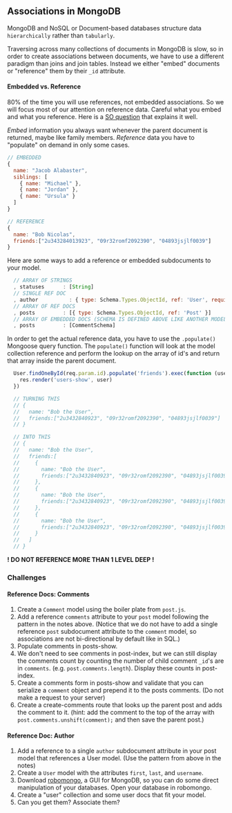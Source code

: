 ## Associations in MongoDB

MongoDB and NoSQL or Document-based databases structure data `hierarchically` rather than `tabularly`.

Traversing across many collections of documents in MongoDB is slow, so in order to create associations between documents, we have to use a different paradigm than joins and join tables. Instead we either "embed" documents or "reference" them by their `_id` attribute.

#### Embedded vs. Reference

80% of the time you will use references, not embedded associations. So we will focus most of our attention on reference data. Careful what you embed and what you reference. Here is a [SO question](http://stackoverflow.com/questions/21302279/embedded-document-vs-reference-in-mongoose-design-model) that explains it well.

*Embed* information you always want whenever the parent document is returned, maybe like family members. *Reference* data you have to "populate" on demand in only some cases.

  ```js
  // EMBEDDED
  {
    name: "Jacob Alabaster",
    siblings: [
      { name: "Michael" },
      { name: "Jordan" },
      { name: "Ursula" }
    ]
  }

  // REFERENCE
  {
    name: "Bob Nicolas",
    friends:["2u343284013923", "09r32romf2092390", "04893jsjlf0039"]
  }
  ```

Here are some ways to add a reference or embedded subdocuments to your model.

```js
  // ARRAY OF STRINGS
  , statuses      : [String]
  // SINGLE REF DOC
  , author          : { type: Schema.Types.ObjectId, ref: 'User', required: true }
  // ARRAY OF REF DOCS
  , posts         : [{ type: Schema.Types.ObjectId, ref: 'Post' }]
  // ARRAY OF EMBEDDED DOCS (SCHEMA IS DEFINED ABOVE LIKE ANOTHER MODEL)
  , posts         : [CommentSchema]

```

In order to get the actual reference data, you have to use the `.populate()` Mongoose query function. The `populate()` function will look at the model collection reference and perform the lookup on the array of id's and return that array inside the parent document.

  ```js
    User.findOneById(req.param.id).populate('friends').exec(function (users, err) {
      res.render('users-show', user)
    })

    // TURNING THIS
    // {
    //   name: "Bob the User",
    //   friends:["2u3432840923", "09r32romf2092390", "04893jsjlf0039"]
    // }

    // INTO THIS
    // {
    //   name: "Bob the User",
    //   friends:[
    //     {
    //       name: "Bob the User",
    //       friends:["2u3432840923", "09r32romf2092390", "04893jsjlf0039"]
    //     },
    //     {
    //       name: "Bob the User",
    //       friends:["2u3432840923", "09r32romf2092390", "04893jsjlf0039"]
    //     },
    //     {
    //       name: "Bob the User",
    //       friends:["2u3432840923", "09r32romf2092390", "04893jsjlf0039"]
    //     }
    //   ]
    // }
  ```

**! DO NOT REFERENCE MORE THAN 1 LEVEL DEEP !**

### Challenges

#### Reference Docs: Comments

1. Create a `Comment` model using the boiler plate from `post.js`.
1. Add a reference `comments` attribute to your `post` model following the pattern in the notes above. (Notice that we do not have to add a single reference `post` subdocument attribute to the `comment` model, so associations are not bi-directional by default like in SQL.)
1. Populate comments in posts-show.
1. We don't need to see comments in post-index, but we can still display the comments count by counting the number of child comment `_id`'s are in `comments`. (e.g. `post.comments.length`). Display these counts in post-index.
1. Create a comments form in posts-show and validate that you can serialize a `comment` object and prepend it to the posts comments. (Do not make a request to your server)
1. Create a create-comments route that looks up the parent post and adds the comment to it. (hint: add the comment to the top of the array with `post.comments.unshift(comment);` and then save the parent post.)

#### Reference Doc: Author

1. Add a reference to a single `author` subdocument attribute in your post model that references a User model. (Use the pattern from above in the notes)
1. Create a `User` model with the attributes `first`, `last`, and `username`.
1. Download [robomongo](https://robomongo.org/), a GUI for MongoDB, so you can do some direct manipulation of your databases. Open your database in robomongo.
1. Create a "user" collection and some user docs that fit your model.
1. Can you get them? Associate them?
